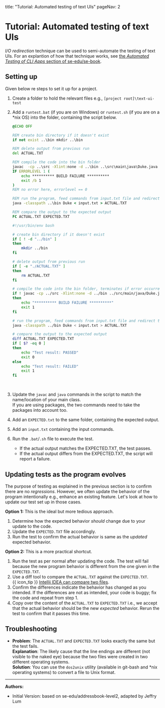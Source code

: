 <frontmatter>
  title: "Tutorial: Automated testing of text UIs"
  pageNav: 2
</frontmatter>

# Tutorial: Automated testing of text UIs

_I/O redirection_ technique can be used to semi-automate the testing of text UIs. For an explantion of how that technique works, see [the _Automated Testing of CLI Apps_ section of se-edu/se-book](https://se-education.org/se-book/testing/#automated-testing-of-cli-apps).

## Setting up 

Given below re steps to set it up for a project.

1. Create a folder to hold the relevant files e.g., `[project root]\text-ui-test`
1. Add a `runtest.bat` (if you are on Windows) or `runtest.sh` (if you are on a *nix OS) into the folder, containing the script below.<br>

   <tabs> 
   <tab header="`runtest.bat`">
   
   ```bat
   @ECHO OFF
   
   REM create bin directory if it doesn't exist
   if not exist ..\bin mkdir ..\bin
   
   REM delete output from previous run
   del ACTUAL.TXT
   
   REM compile the code into the bin folder
   javac  -cp ..\src -Xlint:none -d ..\bin ..\src\main\java\Duke.java
   IF ERRORLEVEL 1 (
       echo ********** BUILD FAILURE **********
       exit /b 1
   )
   REM no error here, errorlevel == 0
   
   REM run the program, feed commands from input.txt file and redirect the output to the ACTUAL.TXT
   java -classpath ..\bin Duke < input.txt > ACTUAL.TXT
   
   REM compare the output to the expected output
   FC ACTUAL.TXT EXPECTED.TXT
   ```
   </tab>
   <tab header="`runtest.sh`">
   
   ```sh
   #!/usr/bin/env bash
   
   # create bin directory if it doesn't exist
   if [ ! -d "../bin" ]
   then
       mkdir ../bin
   fi
   
   # delete output from previous run
   if [ -e "./ACTUAL.TXT" ]
   then
       rm ACTUAL.TXT
   fi
   
   # compile the code into the bin folder, terminates if error occurred
   if ! javac -cp ../src -Xlint:none -d ../bin ../src/main/java/Duke.java
   then
       echo "********** BUILD FAILURE **********"
       exit 1
   fi
   
   # run the program, feed commands from input.txt file and redirect the output to the ACTUAL.TXT
   java -classpath ../bin Duke < input.txt > ACTUAL.TXT
   
   # compare the output to the expected output
   diff ACTUAL.TXT EXPECTED.TXT
   if [ $? -eq 0 ]
   then
       echo "Test result: PASSED"
       exit 0
   else
       echo "Test result: FAILED"
       exit 1
   fi
   ```
   </tab>
   </tabs>
   <br>

1. Update the `javac` and `java` commands in the script to match the name/location of your main class.<br>
   If you are using packages, the two commands need to take the packages into account too.
1. Add an `EXPECTED.txt` to the same folder, containing the expected output.
1. Add an `input.txt` containing the input commands.
1. Run the `.bat`/`.sh` file to execute the test.
   * If the actual output matches the EXPECTED.TXT, the test passes.
   * If the actual output differs from the EXPECTED.TXT, the script will report a failure.


## Updating tests as the program evolves

The purpose of testing as explained in the previous section is to confirm there are no <tooltip content="i.e., there are no _unintentional_ behavior changes">_regressions_</tooltip>. However, we often update the behavior of the program intentionally e.g., enhance an existing feature. Let's look at how to update our test set up in those cases.

**Option 1:** This is the ideal but more tedious approach.
1. Determine how the expected behavior _should_ change due to your update to the code.
1. Update the `EXPECTED.TXT` file accordingly.
1. Run the test to confirm the actual behavior is same as the _updated_ expected behavior.

**Option 2:** This is a more practical shortcut.
1. Run the test as per normal after updating the code. The test will fail because the new program behavior is different from the one given in the `EXPECTED.TXT`.
1. Use a diff tool to compare the `ACTUAL.TXT` against the `EXPECTED.TXT`.<br>
   {{ icon_tip }} [Intellij IDEA can compare two files](https://www.jetbrains.com/help/idea/comparing-files-and-folders.html).
1. Confirm the differences indicate the behavior has changed as you intended. If the differences are not as intended, your code is buggy; fix the code and repeat from step 1.
1. Copy over the content of the `ACTUAL.TXT` to `EXPECTED.TXT` i.e., we accept that the actual behavior should be the new _expected_ behavior. Rerun the test to confirm that it passes this time. 

## Troubleshooting

* **Problem**: The `ACTUAL.TXT` and `EXPECTED.TXT` looks exactly the same but the test fails.<br>
**Explanation**: The likely cause that the line endings are different (not visible to the naked eye) because the two files were created in two different operating systems.<br>
**Solution**: You can use the `dos2unix` utility (available in git-bash and *nix operating systems) to convert a file to Unix format.

--------------------------------------------------------------------------------
**Authors:**
* Initial Version: based on se-edu/addressbook-level2, adapted by Jeffry Lum
